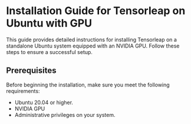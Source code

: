 # Installation Guide for Tensorleap on Ubuntu with GPU

This guide provides detailed instructions for installing Tensorleap on a standalone Ubuntu system equipped with an NVIDIA GPU. Follow these steps to ensure a successful setup.

## Prerequisites

Before beginning the installation, make sure you meet the following requirements:
- Ubuntu 20.04 or higher.
- NVIDIA GPU
- Administrative privileges on your system.

